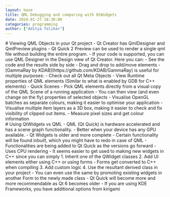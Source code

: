 ```yaml
---
layout: base
title: QML Debugging and comparing with QtWidgets
date: 2024-01-27 18:30:00
categories: programming
author: ["Aditya Tolikar"]
---
```

<div markdown="1" class="content-tile">
# Viewing QML Objects in your Qt project
- Qt Creator has QmlDesigner and QmlPreview plugins
   - Qt Quick 2 Preview can be used to render a single qml file without building the entire program.
   - If your code is supported, you can use QML Designer in the Design view of Qt Creator. Here you can:
      - See the code and the results side by side
      - Drag and drop to add/move elements
- [GammaRay by KDAB](https://github.com/KDAB/GammaRay) is useful for multiple purposes:
   - Check out all Qt Meta Objects
   - View Runtime properties of QML elements (Similar to what is enabled by GDB for C++ elements)
   - Quick Scenes
      - Pick QML elements directly from a visual copy of the QML Scene of a running application
         - You can then view (and even change on the fly) properties of selected objects
      - Visualise OpenGL batches as separate colours, making it easier to optimise your application
      - Visualise multiple item layers as a 3D box, making it easier to check and fix visibility of clipped out items.
      - Measure pixel sizes and get colour information

</div>
<div markdown="1" class="content-tile">
# Using QtWidgets vs QML
- QML (Qt Quick) is hardware accelerated and has a scene graph functionality.
   - Better when your device has any GPU available.
- Qt Widgets is older and more complete
   - Certain functionality will be found inbuilt, which you might have to redo in case of QML
      - Functionalities are being added to Qt Quick as the versions go forward
   - Uses CPU rendering
   - It seems easier to get used to making new widgets in C++ since you can simply
      1. Inherit one of the QWidget classes
      2. Add UI elements either using C++ or using forms
         - Forms get converted to C++ when compiling
      3. Add custom logic
      4. Use the resultant derived class in your project
         - You can even use the same by promoting existing widgets in another Form to the newly made class
- Qt Quick will become more and more recommendable as Qt 6 becomes older
   - If you are using KDE Frameworks, you have additional options from kirigami

</div>
